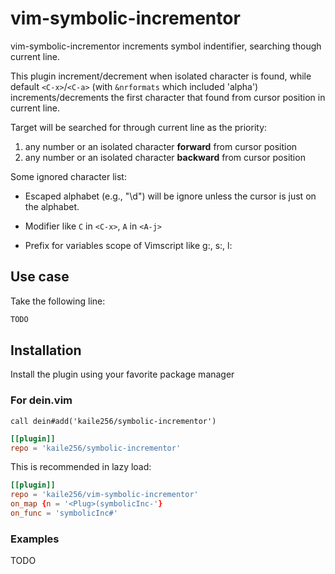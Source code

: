# vim-symbolic-incrementor

vim-symbolic-incrementor increments symbol indentifier,
searching though current line.

This plugin increment/decrement when isolated character is found,
while default `<C-x>`/`<C-a>` (with `&nrformats` which included 'alpha')
increments/decrements the first character
that found from cursor position in current line.

Target will be searched for through current line as the priority:

1. any number or an isolated character **forward** from cursor position
2. any number or an isolated character **backward** from cursor position

Some ignored character list:

- Escaped alphabet (e.g., "\d") will be ignore
  unless the cursor is just on the alphabet.

- Modifier like `C` in `<C-x>`, `A` in `<A-j>`

- Prefix for variables scope of Vimscript like g:, s:, l:

## Use case

Take the following line:

```cpp
TODO
```

## Installation

Install the plugin using your favorite package manager

### For dein.vim

```vim
call dein#add('kaile256/symbolic-incrementor')
```

```toml
[[plugin]]
repo = 'kaile256/symbolic-incrementor'
```

This is recommended in lazy load:

```toml
[[plugin]]
repo = 'kaile256/vim-symbolic-incrementor'
on_map {n = '<Plug>(symbolicInc-'}
on_func = 'symbolicInc#'
```

### Examples

TODO
